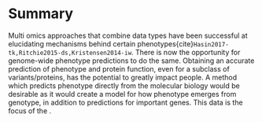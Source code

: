 # Summary
[//]: # (TODO: Rewrite this section so that it is just a summary of the different sources of error AND a summary of the different excitingt types of data. BUT NOT downbeat/dramatic e.g. no wonder it doesn't work.)
[//]: # (TODO: Citations in summary section)
[//]: # (TODO: Decide how to spell multiomics)

Multi omics approaches that combine data types have been successful at elucidating mechanisms behind certain phenotypes{cite}`Hasin2017-tk,Ritchie2015-ds,Kristensen2014-iw`. 
There is now the opportunity for genome-wide phenotype predictions to do the same. 
Obtaining an accurate prediction of phenotype and protein function, even for a subclass of variants/proteins, has the potential to greatly impact people. 
A method which predicts phenotype directly from the molecular biology would be desirable as it would create a model for how phenotype emerges from genotype, in addition to predictions for important genes.
This data is the focus of the .